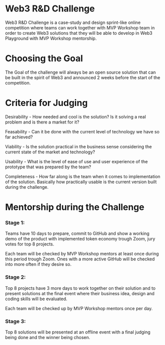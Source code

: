 # Web3 R&amp;D Challenge
Web3 R&amp;D Challenge is a case-study and design sprint-like online competition where teams can work together with MVP Workshop team in order to create Web3 solutions that they will be able to develop in Web3 Playground with MVP Workshop mentorship.

# Choosing the Goal

The Goal of the challenge will always be an open source solution that can be built in the spirit of Web3 and announced 2 weeks before the start of the competition. 

# Criteria for Judging

Desirability - How needed and cool is the solution? Is it solving a real problem and is there a market for it?

Feasability - Can it be done with the current level of technology we have so far achieved?

Viability - Is the solution practical in the business sense considering the current state of the market and technology?

Usability - What is the level of ease of use and user experience of the prototype that was prepared by the team? 

Completeness - How far along is the team when it comes to implementation of the solution. Basically how practically usable is the current version built during the challenge. 

# Mentorship during the Challenge

### Stage 1:

Teams have 10 days to prepare, commit to GitHub and show a working demo of the product with implemented token economy trough Zoom, jury votes for top 8 projects. 

Each team will be checked by MVP Workshop mentors at least once during this period trough Zoom. Ones with a more active GitHub will be checked into more often if they desire so.

### Stage 2: 

Top 8 projects have 3 more days to work together on their solution and to present solutions at the final event where their business idea, design and coding skills will be evaluated. 

Each team will be checked up by MVP Workshop mentors once per day.

### Stage 3: 

Top 8 solutions will be presented at an offline event with a final judging being done and the winner being chosen. 
